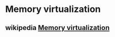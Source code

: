 # Memory virtualization



## wikipedia [Memory virtualization](https://en.wikipedia.org/wiki/Memory_virtualization)
